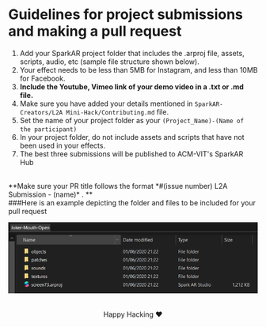 # Guidelines for project submissions and making a pull request
1. Add your SparkAR project folder that includes the .arproj file, assets, scripts, audio, etc (sample file structure shown below).
2. Your effect needs to be less than 5MB for Instagram, and less than 10MB for Facebook.
3. **Include the Youtube, Vimeo link of your demo video in a .txt or .md file.**
4. Make sure you have added your details mentioned in `SparkAR-Creators/L2A Mini-Hack/Contributing.md` file.
4. Set the name of your project folder as your `(Project_Name)-(Name of the participant)`
5. In your project folder, do not include assets and scripts that have not been used in your effects.
6. The best three submissions will be published to ACM-VIT's SparkAR Hub
<br>
**Make sure your PR title follows the format *#(issue number) L2A Submission - (name)* . **
<br>
###Here is an example depicting the folder and files to be included for your pull request

![sample](https://github.com/ACM-VIT/SparkAR-Creators/blob/master/L2A%20Mini-Hack/readme-assets/sample.PNG)
<br><br>
<p align="center"> Happy Hacking ❤️ </p>
  
